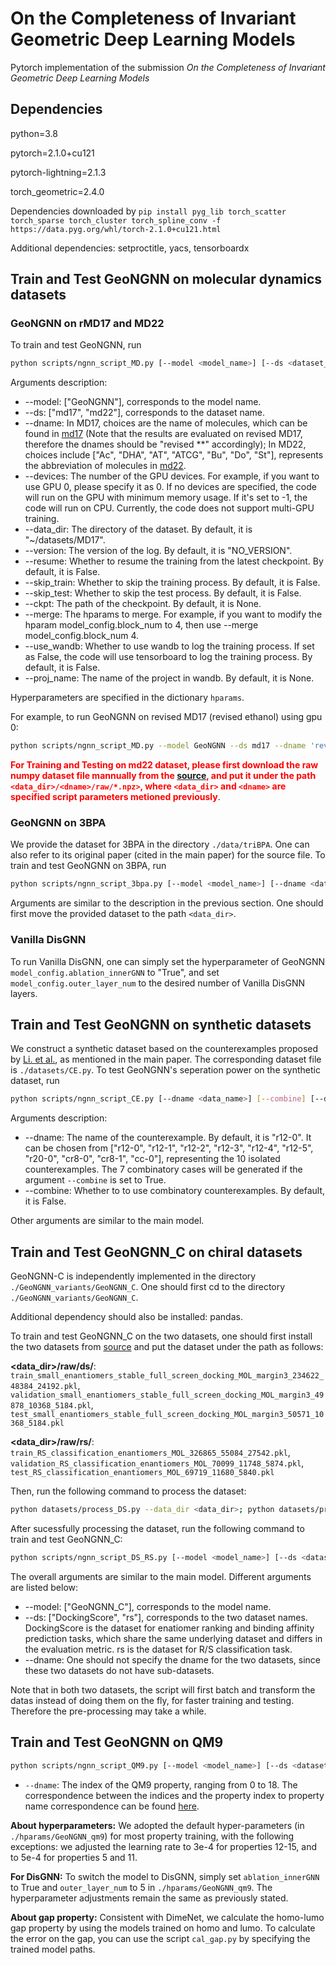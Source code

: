 # On the Completeness of Invariant Geometric Deep Learning Models

Pytorch implementation of the submission *On the Completeness of Invariant Geometric Deep Learning Models*

## Dependencies

python=3.8

pytorch=2.1.0+cu121

pytorch-lightning=2.1.3

torch_geometric=2.4.0

Dependencies downloaded by `pip install pyg_lib torch_scatter torch_sparse torch_cluster torch_spline_conv -f https://data.pyg.org/whl/torch-2.1.0+cu121.html`

Additional dependencies: setproctitle, yacs, tensorboardx



## Train and Test GeoNGNN on molecular dynamics datasets 


### GeoNGNN on rMD17 and MD22 
To train and test GeoNGNN, run 

```bash
python scripts/ngnn_script_MD.py [--model <model_name>] [--ds <dataset_name>] [--dname <data_name>] [--devices <device_id>] [--data_dir <data_dir>] [--version <version>] [--resume] [--skip_train] [--skip_test] [--ckpt <checkpoint_path>] [--merge <merge hparam list>] [--use_wandb] [--proj_name <project_name>]
```

Arguments description:

+ --model: ["GeoNGNN"], corresponds to the model name.
+ --ds: ["md17", "md22"], corresponds to the dataset name.
+ --dname: In MD17, choices are the name of molecules, which can be found in [md17](https://pytorch-geometric.readthedocs.io/en/latest/generated/torch_geometric.datasets.MD17.html?highlight=md17#torch_geometric.datasets.MD17) (Note that the results are evaluated on revised MD17, therefore the dnames should be "revised **" accordingly); In MD22, choices include ["Ac", "DHA", "AT", "ATCG", "Bu", "Do", "St"], represents the abbreviation of molecules in [md22](http://www.sgdml.org/#datasets).
+ --devices: The number of the GPU devices. For example, if you want to use GPU 0, please specify it as 0. If no devices are specified, the code will run on the GPU with minimum memory usage. If it's set to -1, the code will run on CPU. Currently, the code does not support multi-GPU training.
+ --data_dir: The directory of the dataset. By default, it is "~/datasets/MD17".
+ --version: The version of the log. By default, it is "NO_VERSION".
+ --resume: Whether to resume the training from the latest checkpoint. By default, it is False.
+ --skip_train: Whether to skip the training process. By default, it is False.
+ --skip_test: Whether to skip the test process. By default, it is False.
+ --ckpt: The path of the checkpoint. By default, it is None.
+ --merge: The hparams to merge. For example, if you want to modify the hparam model_config.block_num to 4, then use --merge model_config.block_num 4.
+ --use_wandb: Whether to use wandb to log the training process. If set as False, the code will use tensorboard to log the training process. By default, it is False.
+ --proj_name: The name of the project in wandb. By default, it is None.

Hyperparameters are specified in the dictionary `hparams`.

For example, to run GeoNGNN on revised MD17 (revised ethanol) using gpu 0:
```bash
python scripts/ngnn_script_MD.py --model GeoNGNN --ds md17 --dname 'revised ethanol' --devices 0 --data_dir <your_data_dir> --version test 
```

<font color=red>**For Training and Testing on md22 dataset, please first download the raw numpy dataset file mannually from the [source](http://www.sgdml.org/#datasets), and put it under the path `<data_dir>/<dname>/raw/*.npz>`, where `<data_dir>` and `<dname>` are specified script parameters metioned previously**</font>.

### GeoNGNN on 3BPA

We provide the dataset for 3BPA in the directory `./data/triBPA`. One can also refer to its original paper (cited in the main paper) for the source file. To train and test GeoNGNN on 3BPA, run 

```bash
python scripts/ngnn_script_3bpa.py [--model <model_name>] [--dname <data_name>] [--devices <device_id>] [--data_dir <data_dir>] [--version <version>] [--resume] [--skip_train] [--skip_test] [--ckpt <checkpoint_path>] [--merge <merge hparam list>] [--use_wandb] [--proj_name <project_name>]
```

Arguments are similar to the description in the previous section. One should first move the provided dataset to the path `<data_dir>`.


### Vanilla DisGNN

To run Vanilla DisGNN, one can simply set the hyperparameter of GeoNGNN `model_config.ablation_innerGNN` to "True", and set `model_config.outer_layer_num` to the desired number of Vanilla DisGNN layers.

## Train and Test GeoNGNN on synthetic datasets

We construct a synthetic dataset based on the counterexamples proposed by [Li. et al.](https://arxiv.org/pdf/2302.05743.pdf), as mentioned in the main paper. The corresponding dataset file is `./datasets/CE.py`. To test GeoNGNN's seperation power on the synthetic dataset, run 

```bash
python scripts/ngnn_script_CE.py [--dname <data_name>] [--combine] [--devices <device_id>]  [--version <version>] [--use_wandb] [--proj_name <project_name>]
```

Arguments description:

+ --dname: The name of the counterexample. By default, it is "r12-0". It can be chosen from ["r12-0", "r12-1", "r12-2", "r12-3", "r12-4", "r12-5", "r20-0", "cr8-0", "cr8-1", "cc-0"], representing the 10 isolated counterexamples. The 7 combinatory cases will be generated if the argument `--combine` is set to True.
+ --combine: Whether to to use combinatory counterexamples. By default, it is False.

Other arguments are similar to the main model.






## Train and Test GeoNGNN_C on chiral datasets

GeoNGNN-C is independently implemented in the directory `./GeoNGNN_variants/GeoNGNN_C`. One should first cd to the directory `./GeoNGNN_variants/GeoNGNN_C`.

Additional dependency should also be installed: pandas.

To train and test GeoNGNN_C on the two datasets, one should first install the two datasets from [source](https://figshare.com/s/e23be65a884ce7fc8543) and put the dataset under the path as follows:

**<data_dir>/raw/ds/**: `train_small_enantiomers_stable_full_screen_docking_MOL_margin3_234622_48384_24192.pkl`, `validation_small_enantiomers_stable_full_screen_docking_MOL_margin3_49878_10368_5184.pkl`,
`test_small_enantiomers_stable_full_screen_docking_MOL_margin3_50571_10368_5184.pkl`


**<data_dir>/raw/rs/**: `train_RS_classification_enantiomers_MOL_326865_55084_27542.pkl`, `validation_RS_classification_enantiomers_MOL_70099_11748_5874.pkl`, `test_RS_classification_enantiomers_MOL_69719_11680_5840.pkl`

Then, run the following command to process the dataset:

```bash
python datasets/process_DS.py --data_dir <data_dir>; python datasets/process_RS.py --data_dir <data_dir>
```

After sucessfully processing the dataset, run the following command to train and test GeoNGNN_C:

```bash
python scripts/ngnn_script_DS_RS.py [--model <model_name>] [--ds <dataset_name>] [--dname <data_name>] [--devices <device_id>] [--data_dir <data_dir>] [--version <version>] [--resume] [--skip_train] [--skip_test] [--ckpt <checkpoint_path>] [--merge <merge hparam list>] [--use_wandb] [--proj_name <project_name>]
```

The overall arguments are similar to the main model. Different arguments are listed below:

+ --model: ["GeoNGNN_C"], corresponds to the model name.
+ --ds: ["DockingScore", "rs"], corresponds to the two dataset names. DockingScore is the dataset for enatiomer ranking and binding affinity prediction tasks, which share the same underlying dataset and differs in the evaluation metric. rs is the dataset for R/S classification task.
+ --dname: One should not specify the dname for the two datasets, since these two datasets do not have sub-datasets.

Note that in both two datasets, the script will first batch and transform the datas instead of doing them on the fly, for faster training and testing. Therefore the pre-processing may take a while. 


## Train and Test GeoNGNN on QM9
```bash
python scripts/ngnn_script_QM9.py [--model <model_name>] [--ds <dataset_name>] [--dname <data_name>] [--devices <device_id>] [--data_dir <data_dir>] [--version <version>] [--resume] [--skip_train] [--skip_test] [--ckpt <checkpoint_path>] [--merge <merge hparam list>] [--use_wandb] [--proj_name <project_name>]
```

+ `--dname`: The index of the QM9 property, ranging from 0 to 18. The correspondence between the indices and the property index to property name correspondence can be found [here](https://pytorch-geometric.readthedocs.io/en/latest/generated/torch_geometric.datasets.QM9.html?highlight=qm9#torch_geometric.datasets.QM9).

**About hyperparameters:** We adopted the default hyper-parameters (in `./hparams/GeoNGNN_qm9`) for most property training, with the following exceptions: we adjusted the learning rate to 3e-4 for properties 12-15, and to 5e-4 for properties 5 and 11.


**For DisGNN:** To switch the model to DisGNN, simply set `ablation_innerGNN` to True and `outer_layer_num` to 5 in `./hparams/GeoNGNN_qm9`. The hyperparameter adjustments remain the same as previously stated.

**About gap property:** Consistent with DimeNet, we calculate the homo-lumo gap property by using the models trained on homo and lumo. To calculate the error on the gap, you can use the script `cal_gap.py` by specifying the trained model paths.

